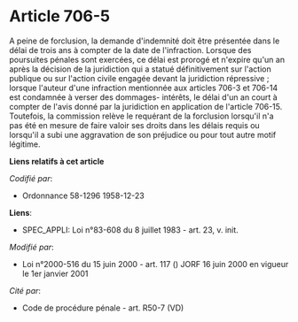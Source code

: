 # Article 706-5

A peine de forclusion, la demande d'indemnité doit être présentée dans le délai de trois ans à compter de la date de
l'infraction. Lorsque des poursuites pénales sont exercées, ce délai est prorogé et n'expire qu'un an après la décision de la
juridiction qui a statué définitivement sur l'action publique ou sur l'action civile engagée devant la juridiction
répressive ; lorsque l'auteur d'une infraction mentionnée aux articles 706-3 et 706-14 est condamnée à verser des dommages-
intérêts, le délai d'un an court à compter de l'avis donné par la juridiction en application de l'article 706-15. Toutefois,
la commission relève le requérant de la forclusion lorsqu'il n'a pas été en mesure de faire valoir ses droits dans les délais
requis ou lorsqu'il a subi une aggravation de son préjudice ou pour tout autre motif légitime.

**Liens relatifs à cet article**

_Codifié par_:

  - Ordonnance 58-1296 1958-12-23

**Liens**:

  - SPEC_APPLI: Loi n°83-608 du 8 juillet 1983 - art. 23, v. init.

_Modifié par_:

  - Loi n°2000-516 du 15 juin 2000 - art. 117 () JORF 16 juin 2000 en vigueur le 1er janvier 2001

_Cité par_:

  - Code de procédure pénale - art. R50-7 (VD)
